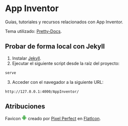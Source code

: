 # App Inventor 

Guías, tutoriales y recursos relacionados con App Inventor.

Tema utilizado: [Pretty-Docs](https://github.com/LeakyAbstractions/pretty-docs).

## Probar de forma local con Jekyll

1. Instalar [Jekyll](https://jekyllrb.com/docs/installation/).
2. Ejecutar el siguiente script desde la raíz del proyecto:

```bash
serve
```

3. Acceder con el navegador a la siguiente URL:

```
http://127.0.0.1:4000/AppInventor/
```

## Atribuciones

Favicon ![](assets/images/favicon.png) creado por [Pixel Perfect](https://www.flaticon.com/authors/pixel-perfect) en [FlatIcon](https://www.flaticon.com).